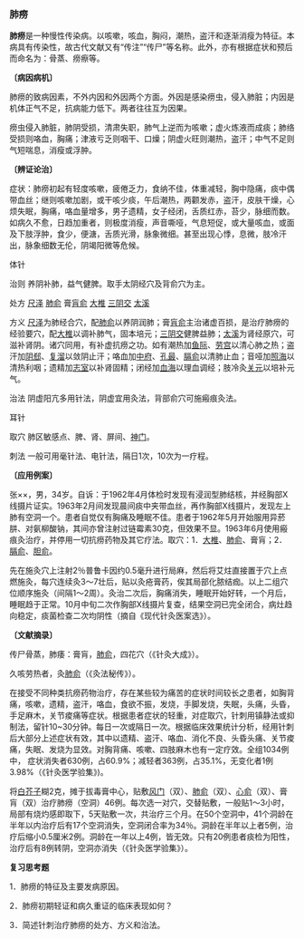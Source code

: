 ### 肺痨

**肺痨**是一种慢性传染病。以咳嗽，咳血，胸闷，潮热，盗汗和逐渐消瘦为特征。本病具有传染性，故古代文献又有“传注”“传尸”等名称。此外，亦有根据症状和预后而命名为：骨蒸、痨瘵等。

**〔病因病机〕**

肺痨的致病因素，不外内因和外因两个方面。外因是感染痨虫，侵入肺脏；内因是机体正气不足，抗病能力低下。两者往往互为因果。

痨虫侵入肺脏，肺阴受损，清肃失职，肺气上逆而为咳嗽；虚火炼液而成痰；肺络受损则咯血，胸痛；津液亏乏则咽干、口燥；阴虚火旺则潮热，盗汗；中气不足则气短喘息，消瘦或浮肿。

**〔辨证论治〕**

症状：肺痨初起有轻度咳嗽，疲倦乏力，食纳不佳，体重减轻，胸中隐痛，痰中偶带血丝；继则咳嗽加剧，或干咳少痰，午后潮热，两颧发赤，盗汗，皮肤干燥，心烦失眠，胸痛，咯血量增多，男子遗精，女子经闭，舌质红赤，苔少，脉细而数。如病久不愈，日趋加重者，则极度消瘦，声音嘶哑，气息短促，或大量咳血，或面及下肢浮肿，食少，便溏，舌质光滑，脉象微细。甚至出现心悸，息微，肢冷汗出，脉象细数无伦，阴竭阳微等危候。

体针

治则  养阴补肺，益气健脾。取手太阴经穴及背俞穴为主。

处方  [尺泽](https://www.gmzyjc.com/read/zjs/zjs3.1.1-3-0.1.1.3.5.md)  [肺俞](https://www.gmzyjc.com/read/zjs/zjs3.1.7-8-0.0.1.3.13.md)  膏[肓俞](https://www.gmzyjc.com/read/zjs/zjs3.1.7-8-0.0.2.3.16.md)  [大椎](https://www.gmzyjc.com/read/zjs/zjs3.2.2-0.0.1.3.14.md)  [三阴交](https://www.gmzyjc.com/read/zjs/zjs3.1.4-6-0.0.1.3.6.md)  [太溪](https://www.gmzyjc.com/read/zjs/zjs3.1.7-8-0.0.2.3.3.md)

方义  [尺泽](https://www.gmzyjc.com/read/zjs/zjs3.1.1-3-0.1.1.3.5.md)为肺经合穴，配[肺俞](https://www.gmzyjc.com/read/zjs/zjs3.1.7-8-0.0.1.3.13.md)以养阴润肺；膏[肓俞](https://www.gmzyjc.com/read/zjs/zjs3.1.7-8-0.0.2.3.16.md)主治诸虚百损，是治疗肺痨的经验要穴，配[大椎](https://www.gmzyjc.com/read/zjs/zjs3.2.2-0.0.1.3.14.md)以调补肺气，固本培元；[三阴交](https://www.gmzyjc.com/read/zjs/zjs3.1.4-6-0.0.1.3.6.md)健脾益肺；[太溪](https://www.gmzyjc.com/read/zjs/zjs3.1.7-8-0.0.2.3.3.md)为肾经原穴，可滋补肾阴。诸穴同用，有补虚抗痨之功。如有潮热加[鱼际](https://www.gmzyjc.com/read/zjs/zjs3.1.1-3-0.1.1.3.10.md)、[劳宫](https://www.gmzyjc.com/read/zjs/zjs3.1.9-12-0.0.1.3.8.md)以清心肺之热；盗汗加[阴郄](https://www.gmzyjc.com/read/zjs/zjs3.1.4-6-0.0.2.3.6.md)、[复溜](https://www.gmzyjc.com/read/zjs/zjs3.1.7-8-0.0.2.3.7.md)以敛阴止汗；咯血加[中府](https://www.gmzyjc.com/read/zjs/zjs3.1.1-3-0.1.1.3.1.md)、[孔最](https://www.gmzyjc.com/read/zjs/zjs3.1.1-3-0.1.1.3.6.md)、[膈俞](https://www.gmzyjc.com/read/zjs/zjs3.1.7-8-0.0.1.3.17.md)以清肺止血；音哑加[照海](https://www.gmzyjc.com/read/zjs/zjs3.1.7-8-0.0.2.3.6.md)以清热利咽；遗精加[志室](https://www.gmzyjc.com/read/zjs/zjs3.1.7-8-0.0.1.3.52.md)以补肾固精；闭经加[血海](https://www.gmzyjc.com/read/zjs/zjs3.1.4-6-0.0.1.3.10.md)以理血调经；肢冷灸[关元](https://www.gmzyjc.com/read/zjs/zjs3.2.1-0.1.1.3.4.md)以培补元气。

治法  阴虚阳亢多用针法，阴虚宜用灸法，背部俞穴可施瘢痕灸法。

耳针

取穴  肺区敏感点、脾、肾、屏间、[神门](https://www.gmzyjc.com/read/zjs/zjs3.1.4-6-0.0.2.3.7.md)。

刺法  一般可用毫针法、电针法，隔日1次，10次为一疗程。

**〔应用例案〕**

张××，男，34岁。自诉：于1962年4月体检时发现有浸润型肺结核，并经胸部X线摄片证实。1963年2月间发现晨间痰中夹带血丝，再作胸部X线摄片，发现左上肺有空洞一个。患者自觉仅有胸痛及睡眠不佳。患者于1962年5月开始服用异菸肼、对氨柳酸钠，其间亦曾注射过链霉素30克，但效果不显。1963年6月使用瘢痕灸治疗，并停用一切抗痨药物及其它疗法。取穴：1．[大椎](https://www.gmzyjc.com/read/zjs/zjs3.2.2-0.0.1.3.14.md)、[肺俞](https://www.gmzyjc.com/read/zjs/zjs3.1.7-8-0.0.1.3.13.md)、膏肓；2．[膈俞](https://www.gmzyjc.com/read/zjs/zjs3.1.7-8-0.0.1.3.17.md)、[胆俞](https://www.gmzyjc.com/read/zjs/zjs3.1.7-8-0.0.1.3.19.md)。

先在施灸穴上注射2％普鲁卡因约0.5毫升进行局麻，然后将艾炷直接置于穴上点燃施灸，每穴连续灸3～7壮后，贴以灸疮膏药，俟其局部化脓结痂。以上二组穴位顺序施灸（间隔1～2周）。灸治二次后，胸痛消失，睡眠开始好转，一个月后，睡眠趋于正常。10月中旬二次作胸部X线摄片复查，结果空洞已完全闭合，病灶趋向稳定，痰菌检查二次均阴性（摘自《现代针灸医案选》）。

**〔文献摘录〕**

传尸骨蒸，肺痿：膏肓，[肺俞](https://www.gmzyjc.com/read/zjs/zjs3.1.7-8-0.0.1.3.13.md)，四花穴（《针灸大成》）。

久咳劳热者，灸[肺俞](https://www.gmzyjc.com/read/zjs/zjs3.1.7-8-0.0.1.3.13.md)（《灸法秘传》）。

在接受不同种类抗痨药物治疗，存在某些较为痛苦的症状时间较长之患者，如胸背痛，咳嗽，遗精，盗汗，咯血，食欲不振，发烧，手脚发烧，失眠，头痛，头昏，手足麻木，关节痠痛等症状。根据患者症状的轻重，对症取穴，针刺用镇静法或抑制法，留针10~30分钟。每日一次或隔日一次。根据临床效果统计分析，经用针刺后大部分上述症状有效，其中以遗精、盗汗、咯血、消化不良、头昏头痛、关节痠痛，失眠、发烧为显效。对胸背痛、咳嗽、四肢麻木也有一定疗效。全组1034例中， 症状消失者630例，占60.9%；减轻者363例，占35.1%，无变化者1例3.98%（《针灸医学验集》)。

将[白芥子](https://www.gmzyjc.com/read/bc/bc16-0.1.4.0.0.md)糊2克，摊于拔毒膏中心，贴敷[风门](https://www.gmzyjc.com/read/zjs/zjs3.1.7-8-0.0.1.3.12.md)（双）、[肺俞](https://www.gmzyjc.com/read/zjs/zjs3.1.7-8-0.0.1.3.13.md)（双）、[心俞](https://www.gmzyjc.com/read/zjs/zjs3.1.7-8-0.0.1.3.15.md)（双）、膏肓（双）治疗肺痨（空洞）46例。每次选一对穴，交替贴敷，一般贴1～3小时，局部有烧灼感即取下，5天贴敷一次，共治疗三个月。在50个空洞中，41个洞龄在半年以内治疗后有17个空洞消失，空洞闭合率为34％。洞龄在半年以上者5例，治疗后缩小0.5厘米2例。洞龄在一年以上4例，皆无效。只有20例患者痰检为阳性，治疗后有8例转阴，空洞亦消失（《针灸医学验集》）。

**复习思考题**

1．肺痨的特征及主要发病原因。

2．肺痨初期轻证和病久重证的临床表现如何？

3．简述针刺治疗肺痨的处方、方义和治法。
